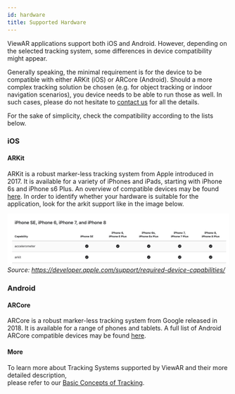 ```yaml
---
id: hardware
title: Supported Hardware
---
```


ViewAR applications support both iOS and Android. However, depending on the selected tracking system, some differences in device compatibility might appear.

Generally speaking, the minimal requirement is for the device to be compatible with either ARKit (iOS) or ARCore (Android). Should a more complex tracking solution be chosen (e.g. for object tracking or indoor navigation scenarios), you device needs to be able to run those as well. In such cases, please do not hesitate to [contact us](mailto:support@viewar.com) for all the details.

For the sake of simplicity, check the compatibility according to the lists below.

### iOS 
#### ARKit

ARKit is a robust marker-less tracking system from Apple introduced in 2017. It is available for a variety of iPhones and iPads, starting with iPhone 6s and iPhone s6 Plus.
An overview of compatible devices may be found [here](https://developer.apple.com/support/required-device-capabilities/). In order to identify whether your hardware is suitable for the application, look for the arkit support like in the image below.

![](../assets/HardwareSupport-arKit-screenshot-01.png)
_Source: https://developer.apple.com/support/required-device-capabilities/_


### Android
#### ARCore

ARCore is a robust marker-less tracking system from Google released in 2018. It is available for a range of phones and tablets.
A full list of Android ARCore compatible devices may be found [here](https://developers.google.com/ar/discover/supported-devices).

#### More

To learn more about Tracking Systems supported by ViewAR and their more detailed description,  
please refer to our [Basic Concepts of Tracking](/docs/sdk/basic_concepts/tracking).
